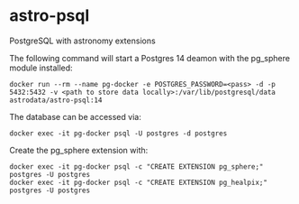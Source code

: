 # astro-psql
PostgreSQL with astronomy extensions

The following command will start a Postgres 14 deamon with the pg_sphere module installed:

```
docker run --rm --name pg-docker -e POSTGRES_PASSWORD=<pass> -d -p 5432:5432 -v <path to store data locally>:/var/lib/postgresql/data astrodata/astro-psql:14
```

The database can be accessed via:

```
docker exec -it pg-docker psql -U postgres -d postgres
```

Create the pg_sphere extension with:

```
docker exec -it pg-docker psql -c "CREATE EXTENSION pg_sphere;" postgres -U postgres
docker exec -it pg-docker psql -c "CREATE EXTENSION pg_healpix;" postgres -U postgres
```
